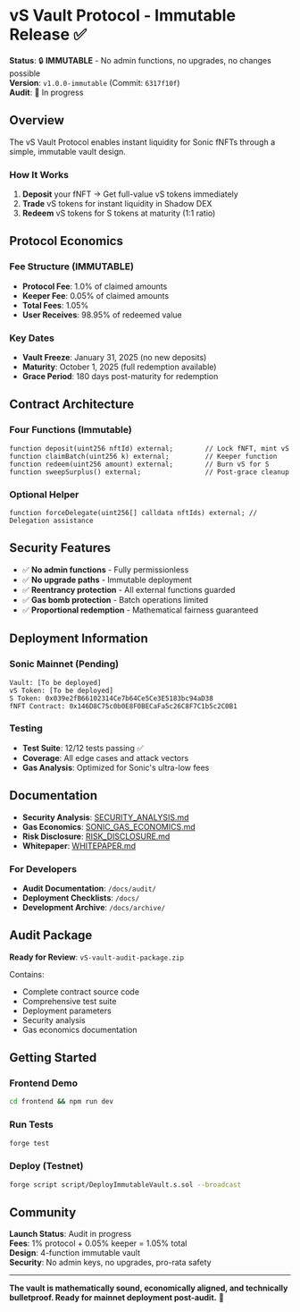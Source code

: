 # vS Vault Protocol - Immutable Release ✅

**Status**: 🔒 **IMMUTABLE** - No admin functions, no upgrades, no changes possible  
**Version**: `v1.0.0-immutable` (Commit: `6317f10f`)  
**Audit**: 🔄 In progress  

## Overview

The vS Vault Protocol enables instant liquidity for Sonic fNFTs through a simple, immutable vault design.

### How It Works
1. **Deposit** your fNFT → Get full-value vS tokens immediately
2. **Trade** vS tokens for instant liquidity in Shadow DEX
3. **Redeem** vS tokens for S tokens at maturity (1:1 ratio)

## Protocol Economics

### Fee Structure (IMMUTABLE)
- **Protocol Fee**: 1.0% of claimed amounts
- **Keeper Fee**: 0.05% of claimed amounts  
- **Total Fees**: 1.05%
- **User Receives**: 98.95% of redeemed value

### Key Dates
- **Vault Freeze**: January 31, 2025 (no new deposits)
- **Maturity**: October 1, 2025 (full redemption available)
- **Grace Period**: 180 days post-maturity for redemption

## Contract Architecture

### Four Functions (Immutable)
```solidity
function deposit(uint256 nftId) external;        // Lock fNFT, mint vS
function claimBatch(uint256 k) external;         // Keeper function
function redeem(uint256 amount) external;        // Burn vS for S
function sweepSurplus() external;                // Post-grace cleanup
```

### Optional Helper
```solidity
function forceDelegate(uint256[] calldata nftIds) external; // Delegation assistance
```

## Security Features

- ✅ **No admin functions** - Fully permissionless
- ✅ **No upgrade paths** - Immutable deployment  
- ✅ **Reentrancy protection** - All external functions guarded
- ✅ **Gas bomb protection** - Batch operations limited
- ✅ **Proportional redemption** - Mathematical fairness guaranteed

## Deployment Information

### Sonic Mainnet (Pending)
```
Vault: [To be deployed]
vS Token: [To be deployed] 
S Token: 0x039e2fB66102314Ce7b64Ce5Ce3E5183bc94aD38
fNFT Contract: 0x146D8C75c0b0E8F0BECaFa5c26C8F7C1b5c2C0B1
```

### Testing
- **Test Suite**: 12/12 tests passing ✅
- **Coverage**: All edge cases and attack vectors
- **Gas Analysis**: Optimized for Sonic's ultra-low fees

## Documentation

- **Security Analysis**: [SECURITY_ANALYSIS.md](SECURITY_ANALYSIS.md)
- **Gas Economics**: [SONIC_GAS_ECONOMICS.md](SONIC_GAS_ECONOMICS.md)  
- **Risk Disclosure**: [RISK_DISCLOSURE.md](RISK_DISCLOSURE.md)
- **Whitepaper**: [WHITEPAPER.md](WHITEPAPER.md)

### For Developers
- **Audit Documentation**: `/docs/audit/`
- **Deployment Checklists**: `/docs/`
- **Development Archive**: `/docs/archive/`

## Audit Package

**Ready for Review**: `vS-vault-audit-package.zip`

Contains:
- Complete contract source code
- Comprehensive test suite  
- Deployment parameters
- Security analysis
- Gas economics documentation

## Getting Started

### Frontend Demo
```bash
cd frontend && npm run dev
```

### Run Tests
```bash
forge test
```

### Deploy (Testnet)
```bash
forge script script/DeployImmutableVault.s.sol --broadcast
```

## Community

**Launch Status**: Audit in progress  
**Fees**: 1% protocol + 0.05% keeper = 1.05% total  
**Design**: 4-function immutable vault  
**Security**: No admin keys, no upgrades, pro-rata safety  

---

**The vault is mathematically sound, economically aligned, and technically bulletproof. Ready for mainnet deployment post-audit.** 🚀
